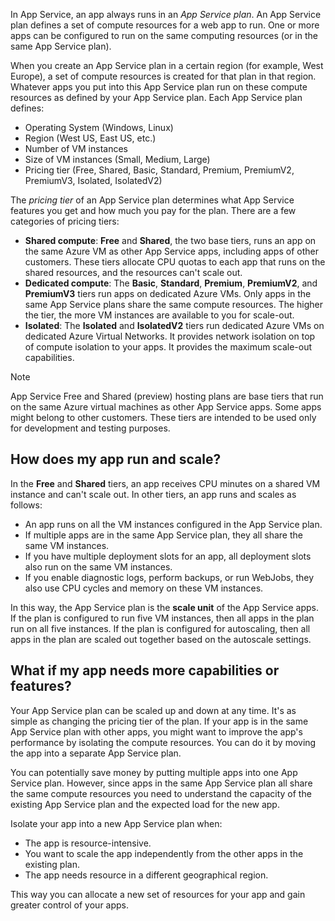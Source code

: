 In App Service, an app always runs in an *App Service plan*. An App Service plan defines a set of compute resources for a web app to run. One or more apps can be configured to run on the same computing resources (or in the same App Service plan). 

When you create an App Service plan in a certain region (for example, West Europe), a set of compute resources is created for that plan in that region. Whatever apps you put into this App Service plan run on these compute resources as defined by your App Service plan. Each App Service plan defines:

* Operating System (Windows, Linux)
* Region (West US, East US, etc.)
* Number of VM instances
* Size of VM instances (Small, Medium, Large)
* Pricing tier (Free, Shared, Basic, Standard, Premium, PremiumV2, PremiumV3, Isolated, IsolatedV2)

The *pricing tier* of an App Service plan determines what App Service features you get and how much you pay for the plan. There are a few categories of pricing tiers:

* **Shared compute**: **Free** and **Shared**, the two base tiers, runs an app on the same Azure VM as other App Service apps, including apps of other customers. These tiers allocate CPU quotas to each app that runs on the shared resources, and the resources can't scale out.
* **Dedicated compute**: The **Basic**, **Standard**, **Premium**, **PremiumV2**, and **PremiumV3** tiers run apps on dedicated Azure VMs. Only apps in the same App Service plans share the same compute resources. The higher the tier, the more VM instances are available to you for scale-out.
* **Isolated**: The **Isolated** and **IsolatedV2** tiers run dedicated Azure VMs on dedicated Azure Virtual Networks. It provides network isolation on top of compute isolation to your apps. It provides the maximum scale-out capabilities.

> [!NOTE]
> App Service Free and Shared (preview) hosting plans are base tiers that run on the same Azure virtual machines as other App Service apps. Some apps might belong to other customers. These tiers are intended to be used only for development and testing purposes.

## How does my app run and scale?

In the **Free** and **Shared** tiers, an app receives CPU minutes on a shared VM instance and can't scale out. In other tiers, an app runs and scales as follows:

* An app runs on all the VM instances configured in the App Service plan.
* If multiple apps are in the same App Service plan, they all share the same VM instances.
* If you have multiple deployment slots for an app, all deployment slots also run on the same VM instances.
* If you enable diagnostic logs, perform backups, or run WebJobs, they also use CPU cycles and memory on these VM instances.

In this way, the App Service plan is the **scale unit** of the App Service apps. If the plan is configured to run five VM instances, then all apps in the plan run on all five instances. If the plan is configured for autoscaling, then all apps in the plan are scaled out together based on the autoscale settings.

## What if my app needs more capabilities or features?

Your App Service plan can be scaled up and down at any time. It's as simple as changing the pricing tier of the plan. If your app is in the same App Service plan with other apps, you might want to improve the app's performance by isolating the compute resources. You can do it by moving the app into a separate App Service plan.

You can potentially save money by putting multiple apps into one App Service plan. However, since apps in the same App Service plan all share the same compute resources you need to understand the capacity of the existing App Service plan and the expected load for the new app.

Isolate your app into a new App Service plan when:

* The app is resource-intensive.
* You want to scale the app independently from the other apps in the existing plan.
* The app needs resource in a different geographical region.

This way you can allocate a new set of resources for your app and gain greater control of your apps.
